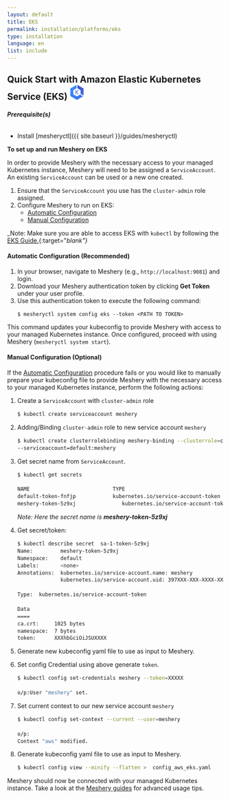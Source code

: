 ```yaml
---
layout: default
title: EKS
permalink: installation/platforms/eks
type: installation
language: en
list: include
---
```


## Quick Start with Amazon Elastic Kubernetes Service (EKS) <img src="/docs/assets/img/platforms/eks.png" width="35" height="35" />

###### **Prerequisite(s)**

- Install [mesheryctl]({{ site.baseurl }}/guides/mesheryctl)

**To set up and run Meshery on EKS** 

In order to provide Meshery with the necessary access to your managed Kubernetes instance, 
Meshery will need to be assigned a `ServiceAccount`. An existing `ServiceAccount` can be used or a new one created. 
1. Ensure that the `ServiceAccount` you use has the `cluster-admin` role assigned.
1. Configure Meshery to run on EKS:
    - [Automatic Configuration](#automatic-configuration-recommended)
    - [Manual Configuration](#manual-configuration-optional)

_Note: Make sure you are able to access EKS with `kubectl` by following the [EKS Guide.](https://docs.aws.amazon.com/eks/latest/userguide/create-kubeconfig.html){:target="_blank"}_

#### **Automatic Configuration (Recommended)**

1. In your browser, navigate to Meshery (e.g., `http://localhost:9081`) and login.
1. Download your Meshery authentication token by clicking **Get Token** under your user profile.
1. Use this authentication token to execute the following command:
    ```
    $ mesheryctl system config eks --token <PATH TO TOKEN>
    ```

This command updates your kubeconfig to provide Meshery with access to your managed Kubernetes instance.
Once configured, proceed with using Meshery (`mesheryctl system start`).

#### **Manual Configuration (Optional)**

If the [Automatic Configuration](#automatic-configuration-recommended) procedure fails or you would like to manually prepare your kubeconfig file to provide Meshery with the necessary access to your managed Kubernetes instance, perform the following actions:

1. Create a `ServiceAccount` with `cluster-admin` role
    
    ```sh    
    $ kubectl create serviceaccount meshery
    ```

1. Adding/Binding `cluster-admin` role to new service account `meshery`
    
    ```sh
    $ kubectl create clusterrolebinding meshery-binding --clusterrole=cluster-admin \
    --serviceaccount=default:meshery
    ```

1. Get secret name from `ServiceAccount`.
    
    ```sh
    $ kubectl get secrets

    NAME                           TYPE                                  DATA   AGE
    default-token-fnfjp            kubernetes.io/service-account-token   3      95d
    meshery-token-5z9xj               kubernetes.io/service-account-token   3      66m
    ```

    _Note: Here the secret name is **meshery-token-5z9xj**_
1. Get secret/token:

    ```sh
    $ kubectl describe secret  sa-1-token-5z9xj
    Name:         meshery-token-5z9xj
    Namespace:    default
    Labels:       <none>
    Annotations:  kubernetes.io/service-account.name: meshery
                  kubernetes.io/service-account.uid: 397XXX-XXX-XXXX-XXXXX-XXXXX

    Type:  kubernetes.io/service-account-token

    Data
    ====
    ca.crt:     1025 bytes
    namespace:  7 bytes
    token:      XXXhbGciOiJSUXXXX
    ```

1. Generate new kubeconfig yaml file to use as input to Meshery.
1. Set config Credential using above generate `token`.
    
    ```sh
    $ kubectl config set-credentials meshery --token=XXXXX

    o/p:User "meshery" set.
    ```

1. Set current context to our new service account `meshery`
    
    ```sh
    $ kubectl config set-context --current --user=meshery

    o/p:
    Context "aws" modified.
    ```

1. Generate kubeconfig yaml file to use as input to Meshery.
    
    ```sh
    $ kubectl config view --minify --flatten >  config_aws_eks.yaml
    ```

Meshery should now be connected with your managed Kubernetes instance. Take a look at the [Meshery guides](/docs/guides) for advanced usage tips.